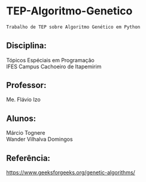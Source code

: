 # TEP-Algoritmo-Genetico

```sh
Trabalho de TEP sobre Algoritmo Genético em Python
```

## Disciplina:
Tópicos Espéciais em Programação \
IFES Campus Cachoeiro de Itapemirim

## Professor:
Me. Flávio Izo

## Alunos: 
Márcio Tognere \
Wander Vilhalva Domingos

## Referência:
https://www.geeksforgeeks.org/genetic-algorithms/
